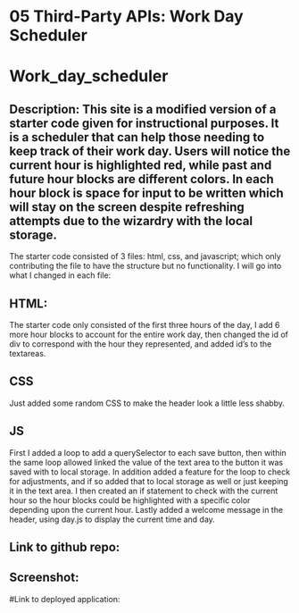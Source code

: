 # 05 Third-Party APIs: Work Day Scheduler

# Work_day_scheduler

## Description: This site is a modified version of a starter code given for instructional purposes. It is a scheduler that can help those needing to keep track of their work day. Users will notice the current hour is highlighted red, while past and future hour blocks are different colors. In each hour block is space for input to be written which will stay on the screen despite refreshing attempts due to the wizardry with the local storage.
The starter code consisted of 3 files: html, css, and javascript; which only contributing the file to have the structure but no functionality. I will go into what I changed in each file:

## HTML:
The starter code only consisted of the first three hours of the day, I add 6 more hour blocks to account for the entire work day, then changed the id of div to correspond with the hour they represented, and added id’s to the textareas.

## CSS
Just added some random CSS to make the header look a little less shabby.

## JS
First I added a loop to add a querySelector to each save button, then within the same loop allowed linked the value of the text area to the button it was saved with to local storage. In addition added a feature for the loop to check for adjustments, and if so added that to local storage as well or just keeping it in the text area.
I then created an if statement to check with the current hour so the hour blocks could be highlighted with a specific color depending upon the current hour.
Lastly added a welcome message in the header, using day.js to display the current time and day.

## Link to github repo: 

## Screenshot:

#Link to deployed application: 

